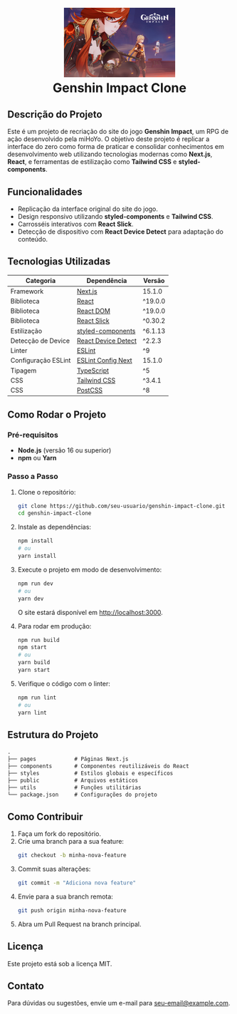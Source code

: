 <h1 align="center">
   <br/>
   <img
      src="./_docs/assets/icon.jpg"
      alt="Genshin Impact Logo"
      width="250"
   />
   <br/>
   <b>Genshin Impact Clone</b>
   <br/>
</h1>

## Descrição do Projeto
Este é um projeto de recriação do site do jogo **Genshin Impact**, um RPG de ação desenvolvido pela miHoYo. O objetivo deste projeto é replicar a interface do zero como forma de praticar e consolidar conhecimentos em desenvolvimento web utilizando tecnologias modernas como **Next.js**, **React**, e ferramentas de estilização como **Tailwind CSS** e **styled-components**.

## Funcionalidades
- Replicação da interface original do site do jogo.
- Design responsivo utilizando **styled-components** e **Tailwind CSS**.
- Carrosséis interativos com **React Slick**.
- Detecção de dispositivo com **React Device Detect** para adaptação do conteúdo.

## Tecnologias Utilizadas
| Categoria          | Dependência                                                                                     | Versão     |
|--------------------|------------------------------------------------------------------------------------------------|------------|
| Framework          | [Next.js](https://nextjs.org/)                                                                 | 15.1.0     |
| Biblioteca         | [React](https://reactjs.org/)                                                                  | ^19.0.0    |
| Biblioteca         | [React DOM](https://reactjs.org/docs/react-dom.html)                                           | ^19.0.0    |
| Biblioteca         | [React Slick](https://react-slick.neostack.com/)                                               | ^0.30.2    |
| Estilização        | [styled-components](https://styled-components.com/)                                            | ^6.1.13    |
| Detecção de Device | [React Device Detect](https://github.com/duskload/react-device-detect)                         | ^2.2.3     |
| Linter             | [ESLint](https://eslint.org/)                                                                  | ^9         |
| Configuração ESLint| [ESLint Config Next](https://nextjs.org/docs/basic-features/eslint)                             | 15.1.0     |
| Tipagem            | [TypeScript](https://www.typescriptlang.org/)                                                  | ^5         |
| CSS                | [Tailwind CSS](https://tailwindcss.com/)                                                       | ^3.4.1     |
| CSS                | [PostCSS](https://postcss.org/)                                                                | ^8         |

## Como Rodar o Projeto
### Pré-requisitos
- **Node.js** (versão 16 ou superior)
- **npm** ou **Yarn**

### Passo a Passo
1. Clone o repositório:
   ```bash
   git clone https://github.com/seu-usuario/genshin-impact-clone.git
   cd genshin-impact-clone
   ```

2. Instale as dependências:
   ```bash
   npm install
   # ou
   yarn install
   ```

3. Execute o projeto em modo de desenvolvimento:
   ```bash
   npm run dev
   # ou
   yarn dev
   ```
   O site estará disponível em [http://localhost:3000](http://localhost:3000).

4. Para rodar em produção:
   ```bash
   npm run build
   npm start
   # ou
   yarn build
   yarn start
   ```

5. Verifique o código com o linter:
   ```bash
   npm run lint
   # ou
   yarn lint
   ```

## Estrutura do Projeto
```plaintext
.
├── pages            # Páginas Next.js
├── components       # Componentes reutilizáveis do React
├── styles           # Estilos globais e específicos
├── public           # Arquivos estáticos
├── utils            # Funções utilitárias
└── package.json     # Configurações do projeto
```

## Como Contribuir
1. Faça um fork do repositório.
2. Crie uma branch para a sua feature:
   ```bash
   git checkout -b minha-nova-feature
   ```
3. Commit suas alterações:
   ```bash
   git commit -m "Adiciona nova feature"
   ```
4. Envie para a sua branch remota:
   ```bash
   git push origin minha-nova-feature
   ```
5. Abra um Pull Request na branch principal.

## Licença
Este projeto está sob a licença MIT.

## Contato
Para dúvidas ou sugestões, envie um e-mail para [seu-email@example.com](mailto:seu-email@example.com).